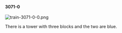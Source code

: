 #### 3071-0
![train-3071-0-0.png](https://github.com/lil-lab/nlvr/raw/master/nlvr/train/images/6/train-3071-0-0.png "train-3071-0-0.png")

There is a tower with three blocks and the two are blue.